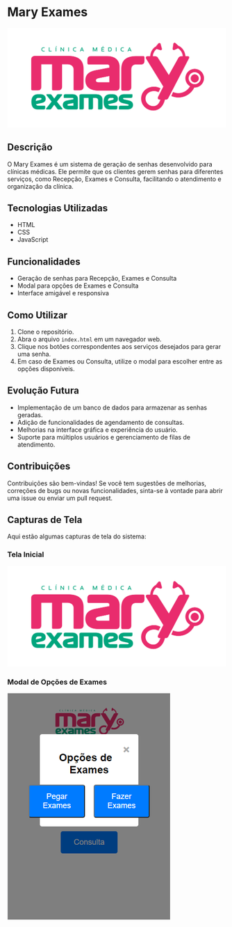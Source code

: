 # Mary Exames

![Logomarca Mary Exames](assets/Logo2024.png)

## Descrição
O Mary Exames é um sistema de geração de senhas desenvolvido para clínicas médicas. Ele permite que os clientes gerem senhas para diferentes serviços, como Recepção, Exames e Consulta, facilitando o atendimento e organização da clínica.

## Tecnologias Utilizadas
- HTML
- CSS
- JavaScript

## Funcionalidades
- Geração de senhas para Recepção, Exames e Consulta
- Modal para opções de Exames e Consulta
- Interface amigável e responsiva

## Como Utilizar
1. Clone o repositório.
2. Abra o arquivo `index.html` em um navegador web.
3. Clique nos botões correspondentes aos serviços desejados para gerar uma senha.
4. Em caso de Exames ou Consulta, utilize o modal para escolher entre as opções disponíveis.

## Evolução Futura
- Implementação de um banco de dados para armazenar as senhas geradas.
- Adição de funcionalidades de agendamento de consultas.
- Melhorias na interface gráfica e experiência do usuário.
- Suporte para múltiplos usuários e gerenciamento de filas de atendimento.

## Contribuições
Contribuições são bem-vindas! Se você tem sugestões de melhorias, correções de bugs ou novas funcionalidades, sinta-se à vontade para abrir uma issue ou enviar um pull request.

## Capturas de Tela
Aqui estão algumas capturas de tela do sistema:

### Tela Inicial
![Logomarca Mary Exames](assets/Logo2024.png)

### Modal de Opções de Exames
![Modal de Opções de Exames](assets/geracaoSenhaExame.png)



